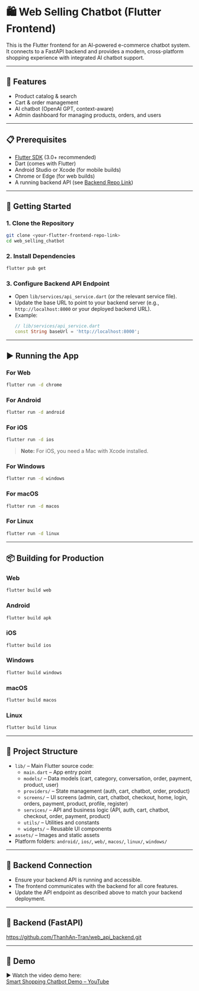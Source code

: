 # 🛍️ Web Selling Chatbot (Flutter Frontend)

This is the Flutter frontend for an AI-powered e-commerce chatbot system. It connects to a FastAPI backend and provides a modern, cross-platform shopping experience with integrated AI chatbot support.

---

## 🚀 Features
- Product catalog & search
- Cart & order management
- AI chatbot (OpenAI GPT, context-aware)
- Admin dashboard for managing products, orders, and users
  
---

## 📋 Prerequisites
- [Flutter SDK](https://docs.flutter.dev/get-started/install) (3.0+ recommended)
- Dart (comes with Flutter)
- Android Studio or Xcode (for mobile builds)
- Chrome or Edge (for web builds)
- A running backend API (see [Backend Repo Link](https://github.com/ThanhAn-Tran/web_api_backend.git))

---

## 🏁 Getting Started

### 1. Clone the Repository
```bash
git clone <your-flutter-frontend-repo-link>
cd web_selling_chatbot
```

### 2. Install Dependencies
```bash
flutter pub get
```

### 3. Configure Backend API Endpoint
- Open `lib/services/api_service.dart` (or the relevant service file).
- Update the base URL to point to your backend server (e.g., `http://localhost:8000` or your deployed backend URL).
- Example:
  ```dart
  // lib/services/api_service.dart
  const String baseUrl = 'http://localhost:8000';
  ```

---

## ▶️ Running the App

### For Web
```bash
flutter run -d chrome
```

### For Android
```bash
flutter run -d android
```

### For iOS
```bash
flutter run -d ios
```
> **Note:** For iOS, you need a Mac with Xcode installed.

### For Windows
```bash
flutter run -d windows
```

### For macOS
```bash
flutter run -d macos
```

### For Linux
```bash
flutter run -d linux
```

---

## 📦 Building for Production

### Web
```bash
flutter build web
```

### Android
```bash
flutter build apk
```

### iOS
```bash
flutter build ios
```

### Windows
```bash
flutter build windows
```

### macOS
```bash
flutter build macos
```

### Linux
```bash
flutter build linux
```

---

## 📁 Project Structure

- `lib/` – Main Flutter source code:
  - `main.dart` – App entry point
  - `models/` – Data models (cart, category, conversation, order, payment, product, user)
  - `providers/` – State management (auth, cart, chatbot, order, product)
  - `screens/` – UI screens (admin, cart, chatbot, checkout, home, login, orders, payment, product, profile, register)
  - `services/` – API and business logic (API, auth, cart, chatbot, checkout, order, payment, product)
  - `utils/` – Utilities and constants
  - `widgets/` – Reusable UI components
- `assets/` – Images and static assets
- Platform folders: `android/`, `ios/`, `web/`, `macos/`, `linux/`, `windows/`

---

## 🔗 Backend Connection
- Ensure your backend API is running and accessible.
- The frontend communicates with the backend for all core features.
- Update the API endpoint as described above to match your backend deployment.

---

## 🔗 Backend (FastAPI)
https://github.com/ThanhAn-Tran/web_api_backend.git

---

## 🎥 Demo

▶️ Watch the video demo here:  
[Smart Shopping Chatbot Demo – YouTube](https://youtube.com/shorts/YTPVJ-bAWgM?feature=share)

